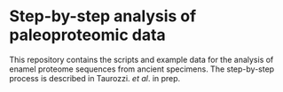 # Step-by-step analysis of paleoproteomic data

This repository contains the scripts and example data for the analysis of enamel proteome sequences from ancient specimens. The step-by-step process is described in Taurozzi. *et al*. in prep.
